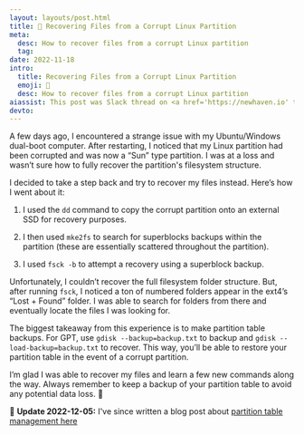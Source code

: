 ```yaml
---
layout: layouts/post.html
title: 💾 Recovering Files from a Corrupt Linux Partition 
meta:
  desc: How to recover files from a corrupt Linux partition
  tag: 
date: 2022-11-18
intro:
  title: Recovering Files from a Corrupt Linux Partition
  emoji: 💾
  desc: How to recover files from a corrupt Linux partition
aiassist: This post was Slack thread on <a href='https://newhaven.io' target='_blank'>newhaven.io</a> that was converted to a blog post using GPT-3.
devto:
---
```


A few days ago, I encountered a strange issue with my Ubuntu/Windows dual-boot computer. After restarting, I noticed that my Linux partition had been corrupted and was now a “Sun” type partition. I was at a loss and wasn’t sure how to fully recover the partition's filesystem structure.

I decided to take a step back and try to recover my files instead. Here’s how I went about it:

1. I used the `dd` command to copy the corrupt partition onto an external SSD for recovery purposes.

2. I then used `mke2fs` to search for superblocks backups within the partition (these are essentially scattered throughout the partition).

3. I used `fsck -b` to attempt a recovery using a superblock backup.

Unfortunately, I couldn’t recover the full filesystem folder structure. But, after running `fsck`, I noticed a ton of numbered folders appear in the ext4’s “Lost + Found” folder. I was able to search for folders from there and eventually locate the files I was looking for.

The biggest takeaway from this experience is to make partition table backups. For GPT, use `gdisk --backup=backup.txt` to backup and `gdisk --load-backup=backup.txt` to recover. This way, you’ll be able to restore your partition table in the event of a corrupt partition.

I’m glad I was able to recover my files and learn a few new commands along the way. Always remember to keep a backup of your partition table to avoid any potential data loss. 📁

💾 **Update 2022-12-05:** I've since written a blog post about [partition table management here](/blog/partition-backup/)

